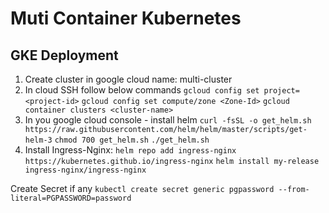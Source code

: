 # Muti Container Kubernetes

## GKE Deployment

  1. Create cluster in google cloud name: multi-cluster
  2. In cloud SSH  follow below commands 
     `gcloud config set project=<project-id>`
     `gcloud config set compute/zone <Zone-Id>`
     `gcloud container clusters <cluster-name>`
   3. In you google cloud console - install helm
      `curl -fsSL -o get_helm.sh https://raw.githubusercontent.com/helm/helm/master/scripts/get-helm-3`
      `chmod 700 get_helm.sh`
      `./get_helm.sh`
   4. Install Ingress-Nginx:
      `helm repo add ingress-nginx https://kubernetes.github.io/ingress-nginx`
      `helm install my-release ingress-nginx/ingress-nginx`
   
   
Create Secret if any
  `kubectl create secret generic pgpassword --from-literal=PGPASSWORD=password`
